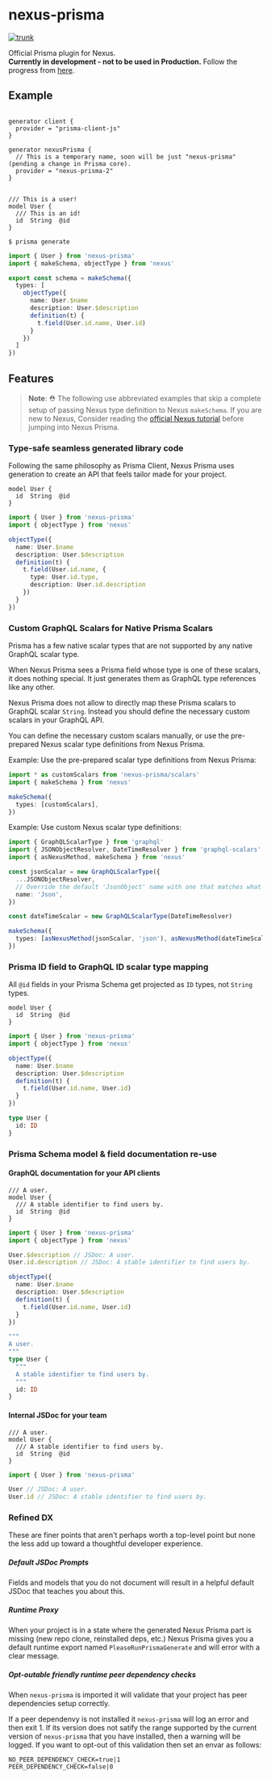 # nexus-prisma

[![trunk](https://github.com/prisma/nexus-prisma/actions/workflows/trunk.yml/badge.svg)](https://github.com/prisma/nexus-prisma/actions/workflows/trunk.yml)

Official Prisma plugin for Nexus.  
**Currently in development - not to be used in Production.** Follow the progress from [here](https://github.com/graphql-nexus/nexus-plugin-prisma/issues/1039).

## Example

```prisma

generator client {
  provider = "prisma-client-js"
}

generator nexusPrisma {
  // This is a temporary name, soon will be just "nexus-prisma" (pending a change in Prisma core).
  provider = "nexus-prisma-2"
}


/// This is a user!
model User {
  /// This is an id!
  id  String  @id
}
```

```
$ prisma generate
```

```ts
import { User } from 'nexus-prisma'
import { makeSchema, objectType } from 'nexus'

export const schema = makeSchema({
  types: [
    objectType({
      name: User.$name
      description: User.$description
      definition(t) {
        t.field(User.id.name, User.id)
      }
    })
  ]
})
```

## Features

> **Note**: ⛑ The following use abbreviated examples that skip a complete setup of passing Nexus type definition to Nexus `makeSchema`. If you are new to Nexus, Consider reading the [official Nexus tutorial](https://nxs.li/tutorial) before jumping into Nexus Prisma.

### Type-safe seamless generated library code

Following the same philosophy as Prisma Client, Nexus Prisma uses generation to create an API that feels tailor made for your project.

```prisma
model User {
  id  String  @id
}
```

```ts
import { User } from 'nexus-prisma'
import { objectType } from 'nexus'

objectType({
  name: User.$name
  description: User.$description
  definition(t) {
    t.field(User.id.name, {
      type: User.id.type,
      description: User.id.description
    })
  }
})
```

### Custom GraphQL Scalars for Native Prisma Scalars

Prisma has a few native scalar types that are not supported by any native GraphQL scalar type.

When Nexus Prisma sees a Prisma field whose type is one of these scalars, it does nothing special. It just generates them as GraphQL type references like any other.

Nexus Prisma does not allow to directly map these Prisma scalars to GraphQL scalar `String`. Instead you should define the necessary custom scalars in your GraphQL API.

You can define the necessary custom scalars manually, or use the pre-prepared Nexus scalar type definitions from Nexus Prisma.

Example: Use the pre-prepared scalar type definitions from Nexus Prisma:

```ts
import * as customScalars from 'nexus-prisma/scalars'
import { makeSchema } from 'nexus'

makeSchema({
  types: [customScalars],
})
```

Example: Use custom Nexus scalar type definitions:

```ts
import { GraphQLScalarType } from 'graphql'
import { JSONObjectResolver, DateTimeResolver } from 'graphql-scalars'
import { asNexusMethod, makeSchema } from 'nexus'

const jsonScalar = new GraphQLScalarType({
  ...JSONObjectResolver,
  // Override the default 'JsonObject' name with one that matches what Nexus Prisma expects.
  name: 'Json',
})

const dateTimeScalar = new GraphQLScalarType(DateTimeResolver)

makeSchema({
  types: [asNexusMethod(jsonScalar, 'json'), asNexusMethod(dateTimeScalar, 'dateTime')],
})
```

### Prisma ID field to GraphQL ID scalar type mapping

All `@id` fields in your Prisma Schema get projected as `ID` types, not `String` types.

```prisma
model User {
  id  String  @id
}
```

```ts
import { User } from 'nexus-prisma'
import { objectType } from 'nexus'

objectType({
  name: User.$name
  description: User.$description
  definition(t) {
    t.field(User.id.name, User.id)
  }
})
```

```graphql
type User {
  id: ID
}
```

### Prisma Schema model & field documentation re-use

#### GraphQL documentation for your API clients

```prisma
/// A user.
model User {
  /// A stable identifier to find users by.
  id  String  @id
}
```

```ts
import { User } from 'nexus-prisma'
import { objectType } from 'nexus'

User.$description // JSDoc: A user.
User.id.description // JSDoc: A stable identifier to find users by.

objectType({
  name: User.$name
  description: User.$description
  definition(t) {
    t.field(User.id.name, User.id)
  }
})
```

```graphql
"""
A user.
"""
type User {
  """
  A stable identifier to find users by.
  """
  id: ID
}
```

#### Internal JSDoc for your team

```prisma
/// A user.
model User {
  /// A stable identifier to find users by.
  id  String  @id
}
```

```ts
import { User } from 'nexus-prisma'

User // JSDoc: A user.
User.id // JSDoc: A stable identifier to find users by.
```

### Refined DX

These are finer points that aren't perhaps worth a top-level point but none the less add up toward a thoughtful developer experience.

##### Default JSDoc Prompts

Fields and models that you do not document will result in a helpful default JSDoc that teaches you about this.

##### Runtime Proxy

When your project is in a state where the generated Nexus Prisma part is missing (new repo clone, reinstalled deps, etc.) Nexus Prisma gives you a default runtime export named `PleaseRunPrismaGenerate` and will error with a clear message.

##### Opt-outable friendly runtime peer dependency checks

When `nexus-prisma` is imported it will validate that your project has peer dependencies setup correctly.

If a peer dependenvy is not installed it `nexus-prisma` will log an error and then exit 1. If its version does not satify the range supported by the current version of `nexus-prisma` that you have installed, then a warning will be logged. If you want to opt-out of this validation then set an envar as follows:

```
NO_PEER_DEPENDENCY_CHECK=true|1
PEER_DEPENDENCY_CHECK=false|0
```
